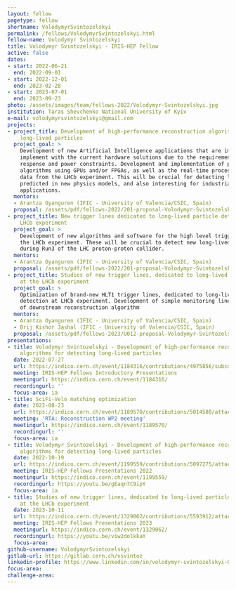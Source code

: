 ```yaml
---
layout: fellow
pagetype: fellow
shortname: VolodymyrSvintozelskyi
permalink: /fellows/VolodymyrSvintozelskyi.html
fellow-name: Volodymyr Svintozelskyi
title: Volodymyr Svintozelskyi - IRIS-HEP Fellow
active: false
dates:
- start: 2022-06-21
  end: 2022-09-01
- start: 2022-12-01
  end: 2023-02-28
- start: 2023-07-01
  end: 2023-09-23
photo: /assets/images/team/fellows-2022/Volodymyr-Svintozelskyi.jpg
institution: Taras Shevchenko National University of Kyiv
e-mail: volodymyrsvintozelskyi@gmail.com
projects:
- project_title: Development of high-performance reconstruction algorithms for detecting
    long-lived particles
  project_goal: >
    Development of new Artificial Intelligence applications that are impossible to
    implement with the current hardware solutions due to the requirements of high-speed
    response and power constraints. Development and implementation of particle reconstruction
    algorithms using GPUs and/or FPGAs, as well as the real-time processing of massive
    data from the LHCb experiment. This will be crucial for detecting long-lived particles
    predicted in new physics models, and also interesting for industrial and real-life
    applications.
  mentors:
  - Arantza Oyanguren (IFIC - University of Valencia/CSIC, Spain)
  proposal: /assets/pdf/fellows-2022/201-proposal-Volodymyr-Svintozelskyi.pdf
- project_title: New trigger lines dedicated to long-lived particle detection at the
    LHCb experiment
  project_goal: >
    Development of new algorithms and software for the high level trigger lines at
    the LHCb experiment. These will be crucial to detect new long-lived particles
    during Run3 of the LHC proton-proton collider.
  mentors:
  - Arantza Oyanguren (IFIC - University of Valencia/CSIC, Spain)
  proposal: /assets/pdf/fellows-2022/201-proposal-Volodymyr-Svintozelskyi-2.pdf
- project_title: Studies of new trigger lines, dedicated to long-lived particle detection
    at the LHCb experiment
  project_goal: >
    Optimization of brand-new HLT1 trigger lines, dedicated to long-lived particle
    detection at LHCb experiment. Development of simple monitoring lines with using
    of downstream reconstruction algorithm
  mentors:
  - Arantza Oyanguren (IFIC - University of Valencia/CSIC, Spain)
  - Brij Kishor Jashal (IFIC - University of Valencia/CSIC, Spain)
  proposal: /assets/pdf/fellows-2023/U012-proposal-Volodymyr-Svintozelskyi.pdf
presentations:
- title: Volodymyr Svintozelskyi - Development of high-performance reconstruction
    algorithms for detecting long-lived particles
  date: 2022-07-27
  url: https://indico.cern.ch/event/1184316/contributions/4975856/subcontributions/389796/attachments/2486437/4269348/V.Svintozelskyi%20IRIS-HEP%20Lightning%20talk.pdf
  meeting: IRIS-HEP Fellows Introductory Presentations
  meetingurl: https://indico.cern.ch/event/1184316/
  recordingurl: ''
  focus-area: ia
- title: SciFi-Velo matching optimization
  date: 2022-08-23
  url: https://indico.cern.ch/event/1189570/contributions/5014580/attachments/2495784/4286452/VA_Matching_optimization.pdf
  meeting: 'RTA: Reconstruction WP2 meeting'
  meetingurl: https://indico.cern.ch/event/1189570/
  recordingurl: ''
  focus-area: ia
- title: Volodymyr Svintozelskyi - Development of high-performance reconstruction
    algorithms for detecting long-lived particles
  date: 2022-10-19
  url: https://indico.cern.ch/event/1199559/contributions/5097275/attachments/2531410/4355501/IRIS-HEP%20Final%20Svintozelskyi.pdf
  meeting: IRIS-HEP Fellows Presentations 2022
  meetingurl: https://indico.cern.ch/event/1199559/
  recordingurl: https://youtu.be/gEaqn7C9ipY
  focus-area: ia
- title: Studies of new trigger lines, dedicated to long-lived particle detection
    at the LHCb experiment
  date: 2023-10-11
  url: https://indico.cern.ch/event/1329062/contributions/5593912/attachments/2730740/4750756/TTrackExtrapolation_IRIS_2023.pdf
  meeting: IRIS-HEP Fellows Presentations 2023
  meetingurl: https://indico.cern.ch/event/1329062/
  recordingurl: https://youtu.be/viw2dolkkaY
  focus-area:
github-username: VolodymyrSvintozelskyi
gitlab-url: https://gitlab.cern.ch/vsvintoz
linkedin-profile: https://www.linkedin.com/in/volodymyr-svintozelskyi-046b731a7
focus-area:
challenge-area:
---
```


